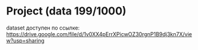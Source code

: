# Project (data 199/1000)
dataset доступен по ссылке: https://drive.google.com/file/d/1v0XX4pErrXPicwOZ30rgnP1B9dj3kn7X/view?usp=sharing
